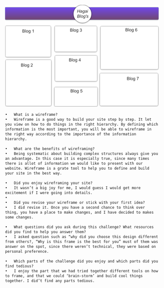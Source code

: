 ![Site Map](/week-2/imgs/wireframe-blog-index.png)

	•	What is a wireframe?
	•	Wireframe is a good way to build your site step by step. It let you view on how to do things in the right hierarchy. By defining which information is the most important, you will be able to wireframe in the right way according to the importance of the information hierarchy. 

	•	What are the benefits of wireframing?
	•	Being systematic about building complex structures always give you an advantage. In this case it is especially true, since many times there is allot of information we would like to present with our website. Wireframe is a grate tool to help you to define and build your site in the best way.

	•	Did you enjoy wireframing your site?
	•	It wasn’t a big joy for me, I would guess I would get more excitement if I were going into details.
	•	
	•	Did you revise your wireframe or stick with your first idea?
	•	I did revise it. Once you have a second chance to think over thing, you have a place to make changes, and I have decided to makes some changes.

	•	What questions did you ask during this challenge? What resources did you find to help you answer them?
	•	I asked question such as “why did you choose this design different from others?, “Why is this frame is the best for you” must of them was answer on the spot, since there weren’t technical, they were based on personal preference.

	•	Which parts of the challenge did you enjoy and which parts did you find tedious?
	•	I enjoy the part that we had tried together different tools on how to frame, and that we could ‘brain-storm’ and build cool things together. I did’t find any parts tedious.

